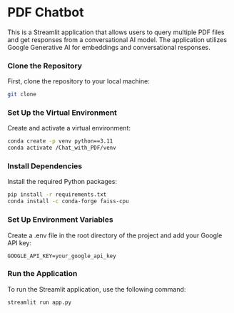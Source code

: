 # PDF Chatbot

This is a Streamlit application that allows users to query multiple PDF files and get responses from a conversational AI model. The application utilizes Google Generative AI for embeddings and conversational responses.

### Clone the Repository

First, clone the repository to your local machine:

```bash
git clone 
```

### Set Up the Virtual Environment

Create and activate a virtual environment:

```bash
conda create -p venv python==3.11
conda activate /Chat_with_PDF/venv   
```

### Install Dependencies

Install the required Python packages:

```bash
pip install -r requirements.txt
conda install -c conda-forge faiss-cpu       
```

### Set Up Environment Variables

Create a .env file in the root directory of the project and add your Google API key:

```env
GOOGLE_API_KEY=your_google_api_key      
```

### Run the Application

To run the Streamlit application, use the following command:

```bash
streamlit run app.py
```

